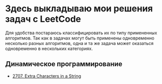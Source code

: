 # Здесь выкладываю мои решения задач с LeetCode

Для удобства постараюсь классифицировать их по типу примененных алгоритмов. Так как в задачах могут быть применены одновременно 
несколько разных алгоритмов, одна и та же задача может оказаться одновременно в нескольких категориях.

## Динамическое программирование

 - [2707. Extra Characters in a String](/2707_Extra_Characters_in_a_String/)
